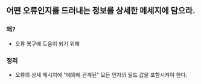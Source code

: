 ## 어떤 오류인지를 드러내는 정보를 상세한 메세지에 담으라.

### 왜?

- 오류 복구에 도움이 되기 위해

### 정리

- 오류의 상세 메시지에 "예외에 관계된" 모든 인자의 필드 값을 포함시켜야 한다.